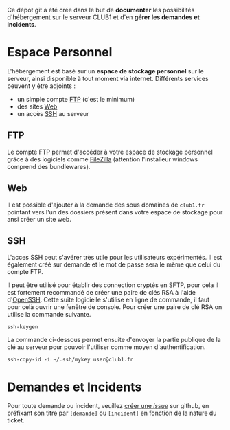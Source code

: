 Ce dépot git a été crée dans le but de **documenter** les possibilités d'hébergement sur le serveur CLUB1 et d'en **gérer les demandes et incidents**.

# Espace Personnel

L'hébergement est basé sur un **espace de stockage personnel** sur le serveur, ainsi disponible à tout moment via internet. Différents services peuvent y être adjoints :

-   un simple compte [FTP](#ftp) (c'est le minimum)
-   des sites [Web](#web)
-   un accès [SSH](#ssh) au serveur

## FTP

Le compte FTP permet d'accéder à votre espace de stockage personnel grâce à des logiciels comme [FileZilla](https://filezilla-project.org/download.php?type=client) (attention l'installeur windows comprend des bundlewares).

## Web

Il est possible d'ajouter à la demande des sous domaines de `club1.fr` pointant vers l'un des dossiers présent dans votre espace de stockage pour ansi créer un site web.

## SSH

L'acces SSH peut s'avérer très utile pour les utilisateurs expérimentés. Il est également créé sur demande et le mot de passe sera le même que celui du compte FTP.

Il peut être utilisé pour établir des connection cryptés en SFTP, pour cela il est fortement recommandé de créer une paire de clés RSA à l'aide d'[OpenSSH](https://fr.wikipedia.org/wiki/OpenSSH). Cette suite logicielle s'utilise en ligne de commande, il faut pour celà ouvrir une fenêtre de console. Pour créer une paire de clé RSA on utilise la commande suivante.

```$
ssh-keygen
```

La commande ci-dessous permet ensuite d'envoyer la partie publique de la clé au serveur pour pouvoir l'utiliser comme moyen d'authentification.

```$
ssh-copy-id -i ~/.ssh/mykey user@club1.fr
```

# Demandes et Incidents

Pour toute demande ou incident, veuillez [créer une _issue_](https://github.com/club-1/hosting/issues) sur github, en préfixant son titre par `[demande]` ou `[incident]` en fonction de la nature du ticket.
